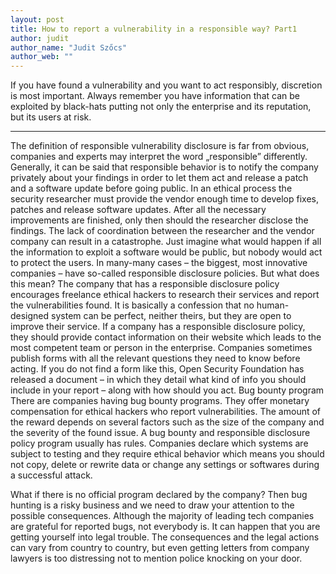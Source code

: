 ```yaml
---
layout: post
title: How to report a vulnerability in a responsible way? Part1 
author: judit
author_name: "Judit Szőcs"
author_web: ""
---
```


If you have found a vulnerability and you want to act responsibly,  discretion is most important. Always remember you have information that can be exploited by black-hats putting not only the enterprise and its reputation, but its users at risk. 

<!--excerpt-->

----

The definition of responsible vulnerability disclosure  is far from obvious, companies and experts may interpret the word „responsible” differently. Generally, it can be said that responsible behavior is to notify the company privately about your findings in order to let them act and release a patch and a software update before going public. 
In an ethical process the security researcher must provide the vendor enough time to develop fixes, patches and release software updates. After all the necessary improvements are finished, only then should the researcher disclose the findings. The lack of coordination between the researcher and the vendor company can result in a catastrophe. Just imagine what would happen if all the information to exploit a software would be public, but nobody would act to protect the users. 
In many-many cases – the biggest, most innovative companies – have so-called responsible disclosure policies. 
But what does this mean? 
The company that has a responsible disclosure policy encourages freelance ethical hackers to research their services and  report the vulnerabilities found. It is basically a confession that no human-designed system can be perfect, neither theirs, but they are open to improve their service. 
If a company has a responsible disclosure policy, they should provide contact information on their website which leads to the most competent team or person in the enterprise. Companies sometimes publish forms with all the relevant questions they need to know before acting. If you do not find a form like this, Open Security Foundation has released a document – in which they detail what kind of info you should include in your report – along with how should you act.
Bug bounty program
There are companies having bug bounty programs. They offer monetary compensation for ethical hackers who report vulnerabilities. The amount of the reward depends on several factors such as the size of the company and the severity of the found issue.
A bug bounty and responsible disclosure policy program usually has rules. Companies declare which systems are subject to testing and they require ethical behavior which means you should not copy, delete or rewrite data or change any settings or softwares during a successful attack.


What if there is no official program declared by the company?
Then bug hunting is a risky business and we need to draw your attention to the possible consequences. Although the majority of leading tech companies are grateful for reported bugs, not everybody is. It can happen that you are getting yourself into legal trouble. The consequences and the legal actions can vary from country to country, but even getting letters from company lawyers is too distressing not to mention police knocking on your door. 
